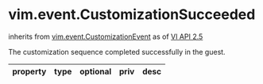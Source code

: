 vim.event.CustomizationSucceeded
================================
inherits from [vim.event.CustomizationEvent](docs/vim.event.CustomizationEvent.md)
as of [VI API 2.5](vim.version.md#vim.version.version2)


The customization sequence completed successfully in the guest.

| property | type | optional | priv | desc |
|:---------|:-----|:---------|:-----|:-----|


